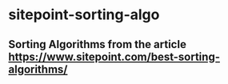 # sitepoint-sorting-algo

## Sorting Algorithms from the article https://www.sitepoint.com/best-sorting-algorithms/
